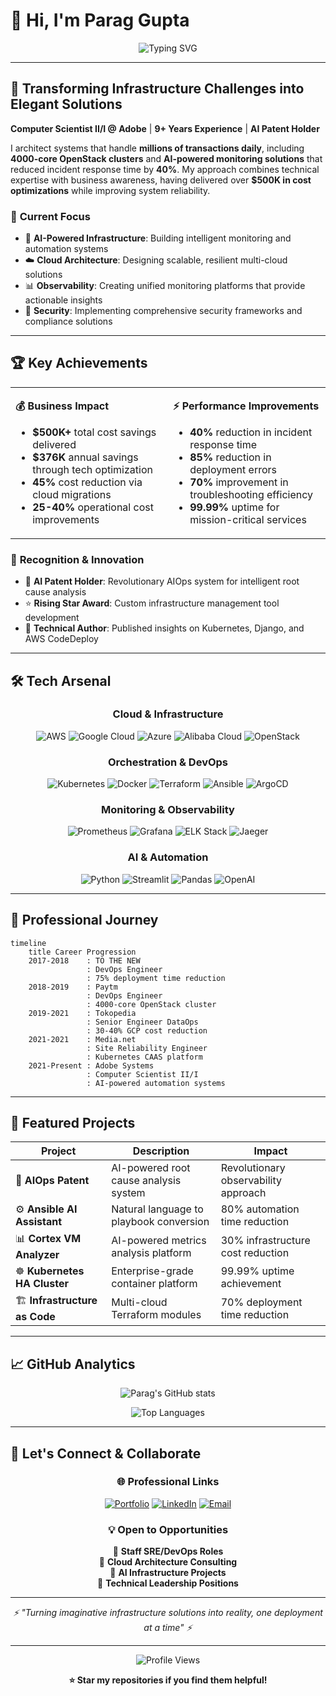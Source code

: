 # 👋 Hi, I'm Parag Gupta

<div align="center">

![Typing SVG](https://readme-typing-svg.demolab.com?font=Fira+Code&weight=600&size=24&pause=1000&color=2196F3&center=true&vCenter=true&width=600&lines=DevOps+Engineer+%7C+Cloud+Architect+%7C+SRE;9%2B+Years+Building+Scalable+Infrastructure;AI+Patent+Holder+%7C+Innovation+Leader;%24500K%2B+in+Cost+Optimizations+Delivered)

</div>

---

## 🚀 **Transforming Infrastructure Challenges into Elegant Solutions**

**Computer Scientist II/I @ Adobe** | **9+ Years Experience** | **AI Patent Holder**

I architect systems that handle **millions of transactions daily**, including **4000-core OpenStack clusters** and **AI-powered monitoring solutions** that reduced incident response time by **40%**. My approach combines technical expertise with business awareness, having delivered over **$500K in cost optimizations** while improving system reliability.

### 🎯 **Current Focus**
- 🤖 **AI-Powered Infrastructure**: Building intelligent monitoring and automation systems
- ☁️ **Cloud Architecture**: Designing scalable, resilient multi-cloud solutions  
- 📊 **Observability**: Creating unified monitoring platforms that provide actionable insights
- 🔐 **Security**: Implementing comprehensive security frameworks and compliance solutions

---

## 🏆 **Key Achievements**

<table>
<tr>
<td width="50%">

**💰 Business Impact**
- **$500K+** total cost savings delivered
- **$376K** annual savings through tech optimization
- **45%** cost reduction via cloud migrations
- **25-40%** operational cost improvements

</td>
<td width="50%">

**⚡ Performance Improvements**
- **40%** reduction in incident response time
- **85%** reduction in deployment errors
- **70%** improvement in troubleshooting efficiency
- **99.99%** uptime for mission-critical services

</td>
</tr>
</table>

### 🏅 **Recognition & Innovation**
- 🧠 **AI Patent Holder**: Revolutionary AIOps system for intelligent root cause analysis
- ⭐ **Rising Star Award**: Custom infrastructure management tool development
- 📝 **Technical Author**: Published insights on Kubernetes, Django, and AWS CodeDeploy

---

## 🛠️ **Tech Arsenal**

<div align="center">

### **Cloud & Infrastructure**
![AWS](https://img.shields.io/badge/AWS-232F3E?style=for-the-badge&logo=amazon-aws&logoColor=white)
![Google Cloud](https://img.shields.io/badge/GCP-4285F4?style=for-the-badge&logo=google-cloud&logoColor=white)
![Azure](https://img.shields.io/badge/Azure-0078D4?style=for-the-badge&logo=microsoft-azure&logoColor=white)
![Alibaba Cloud](https://img.shields.io/badge/Alibaba_Cloud-FF6A00?style=for-the-badge&logo=alibaba-cloud&logoColor=white)
![OpenStack](https://img.shields.io/badge/OpenStack-ED1944?style=for-the-badge&logo=openstack&logoColor=white)

### **Orchestration & DevOps**
![Kubernetes](https://img.shields.io/badge/Kubernetes-326CE5?style=for-the-badge&logo=kubernetes&logoColor=white)
![Docker](https://img.shields.io/badge/Docker-2496ED?style=for-the-badge&logo=docker&logoColor=white)
![Terraform](https://img.shields.io/badge/Terraform-7B42BC?style=for-the-badge&logo=terraform&logoColor=white)
![Ansible](https://img.shields.io/badge/Ansible-EE0000?style=for-the-badge&logo=ansible&logoColor=white)
![ArgoCD](https://img.shields.io/badge/ArgoCD-EF7B4D?style=for-the-badge&logo=argo&logoColor=white)

### **Monitoring & Observability**
![Prometheus](https://img.shields.io/badge/Prometheus-E6522C?style=for-the-badge&logo=prometheus&logoColor=white)
![Grafana](https://img.shields.io/badge/Grafana-F46800?style=for-the-badge&logo=grafana&logoColor=white)
![ELK Stack](https://img.shields.io/badge/ELK_Stack-005571?style=for-the-badge&logo=elastic&logoColor=white)
![Jaeger](https://img.shields.io/badge/Jaeger-66CFE3?style=for-the-badge&logo=jaeger&logoColor=black)

### **AI & Automation**
![Python](https://img.shields.io/badge/Python-3776AB?style=for-the-badge&logo=python&logoColor=white)
![Streamlit](https://img.shields.io/badge/Streamlit-FF4B4B?style=for-the-badge&logo=streamlit&logoColor=white)
![Pandas](https://img.shields.io/badge/Pandas-150458?style=for-the-badge&logo=pandas&logoColor=white)
![OpenAI](https://img.shields.io/badge/Azure_OpenAI-412991?style=for-the-badge&logo=openai&logoColor=white)

</div>

---

## 💼 **Professional Journey**

```mermaid
timeline
    title Career Progression
    2017-2018    : TO THE NEW
                 : DevOps Engineer
                 : 75% deployment time reduction
    2018-2019    : Paytm
                 : DevOps Engineer  
                 : 4000-core OpenStack cluster
    2019-2021    : Tokopedia
                 : Senior Engineer DataOps
                 : 30-40% GCP cost reduction
    2021-2021    : Media.net
                 : Site Reliability Engineer
                 : Kubernetes CAAS platform
    2021-Present : Adobe Systems
                 : Computer Scientist II/I
                 : AI-powered automation systems
```

---

## 🌟 **Featured Projects**

<div align="center">

| Project | Description | Impact |
|---------|-------------|---------|
| 🤖 **AIOps Patent** | AI-powered root cause analysis system | Revolutionary observability approach |
| ⚙️ **Ansible AI Assistant** | Natural language to playbook conversion | 80% automation time reduction |
| 📊 **Cortex VM Analyzer** | AI-powered metrics analysis platform | 30% infrastructure cost reduction |
| ☸️ **Kubernetes HA Cluster** | Enterprise-grade container platform | 99.99% uptime achievement |
| 🏗️ **Infrastructure as Code** | Multi-cloud Terraform modules | 70% deployment time reduction |

</div>

---

## 📈 **GitHub Analytics**

<div align="center">

![Parag's GitHub stats](https://github-readme-stats.vercel.app/api?username=paraggupta10&show_icons=true&theme=tokyonight&hide_border=true&count_private=true)

![Top Languages](https://github-readme-stats.vercel.app/api/top-langs/?username=paraggupta10&layout=compact&theme=tokyonight&hide_border=true)

</div>

---

## 🤝 **Let's Connect & Collaborate**

<div align="center">

### 🌐 **Professional Links**

[![Portfolio](https://img.shields.io/badge/🌐_Portfolio-Visit_My_Site-2196F3?style=for-the-badge)](https://paraggupta10.github.io/)
[![LinkedIn](https://img.shields.io/badge/LinkedIn-0077B5?style=for-the-badge&logo=linkedin&logoColor=white)](https://linkedin.com/in/parag-gupta10)
[![Email](https://img.shields.io/badge/Email-D14836?style=for-the-badge&logo=gmail&logoColor=white)](mailto:gupta.parag@outlook.com)

### 💡 **Open to Opportunities**
🔹 **Staff SRE/DevOps Roles**  
🔹 **Cloud Architecture Consulting**  
🔹 **AI Infrastructure Projects**  
🔹 **Technical Leadership Positions**

---

<div align="center">
  <i>⚡ "Turning imaginative infrastructure solutions into reality, one deployment at a time" ⚡</i>
</div>

</div>

---

<div align="center">

![Profile Views](https://komarev.com/ghpvc/?username=paraggupta10&color=2196F3&style=for-the-badge&label=PROFILE+VIEWS)

**⭐ Star my repositories if you find them helpful!**

</div>
